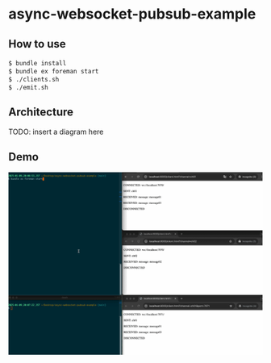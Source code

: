 # async-websocket-pubsub-example

## How to use

```
$ bundle install
$ bundle ex foreman start
$ ./clients.sh
$ ./emit.sh
```

## Architecture

TODO: insert a diagram here

## Demo

![demo](./demo.gif)


